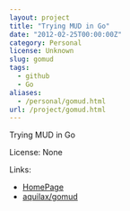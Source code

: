 ```yaml
---
layout: project
title: "Trying MUD in Go"
date: "2012-02-25T00:00:00Z"
category: Personal
license: Unknown
slug: gomud
tags:
  - github
  - Go
aliases:
  - /personal/gomud.html
url: /project/gomud.html
---
```


Trying MUD in Go

License: None

Links:

* [HomePage](http://www.avtobiografia.com)
* [aquilax/gomud](https://github.com/aquilax/gomud)
